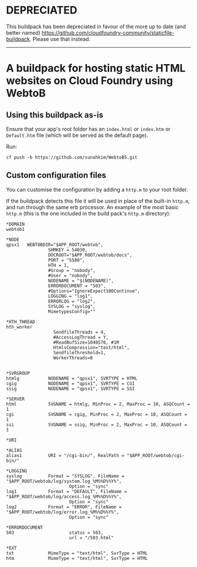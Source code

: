 # DEPRECIATED
This buildpack has been depreciated in favour of the more up to date (and better named) https://github.com/cloudfoundry-community/staticfile-buildpack.  Please use that instead.

---

# A buildpack for hosting static HTML websites on Cloud Foundry using WebtoB

## Using this buildpack as-is

Ensure that your app's root folder has an `index.html` or `index.htm` or `Default.htm` file (which will be served as the default page).

Run:

```
cf push -b https://github.com/sunahkim/WebtoB5.git
```

## Custom configuration files

You can customise the configuration by adding a `http.m` to your root folder.

If the buildpack detects this file it will be used in place of the built-in `http.m`, and run through the
same erb processor.  An example of the most basic `http.m` (this is the one included in the build pack's `http.m` directory):

```
*DOMAIN
webtob1

*NODE
qpsx1   WEBTOBDIR="$APP_ROOT/webtob",
                SHMKEY = 54030,
                DOCROOT="$APP_ROOT/webtob/docs",
                PORT = "5580",
                HTH = 1,
                #Group = "nobody",
                #User = "nobody",
                NODENAME = "$(NODENAME)",
                ERRORDOCUMENT = "503",
                #Options="IgnoreExpect100Continue",
                LOGGING = "log1",
                ERRORLOG = "log2",
                SYSLOG = "syslog",
                MimetypesConfig=""

*HTH_THREAD
hth_worker
                  SendfileThreads = 4,
                  #AccessLogThread = Y,
                  #ReadBufSize=1048576, #1M
                  HtmlsCompression="text/html",
                  SendfileThreshold=1,
                  WorkerThreads=8


*SVRGROUP
htmlg           NODENAME = "qpsx1", SVRTYPE = HTML
cgig            NODENAME = "qpsx1", SVRTYPE = CGI
ssig            NODENAME = "qpsx1", SVRTYPE = SSI

*SERVER
html            SVGNAME = htmlg, MinProc = 2, MaxProc = 10, ASQCount = 1
cgi             SVGNAME = cgig, MinProc = 2, MaxProc = 10, ASQCount = 1
ssi             SVGNAME = ssig, MinProc = 2, MaxProc = 10, ASQCount = 1

*URI

*ALIAS
alias1          URI = "/cgi-bin/", RealPath = "$APP_ROOT/webtob/cgi-bin/"

*LOGGING
syslog          Format = "SYSLOG", FileName = "$APP_ROOT/webtob/log/system.log_%M%%D%%Y%",
                        Option = "sync"
log1            Format = "DEFAULT", FileName = "$APP_ROOT/webtob/log/access.log_%M%%D%%Y%",
                        Option = "sync"
log2            Format = "ERROR", FileName = "$APP_ROOT/webtob/log/error.log_%M%%D%%Y%",
                        Option = "sync"

*ERRORDOCUMENT
503                     status = 503,
                        url = "/503.html"

*EXT
txt             MimeType = "text/html", SvrType = HTML
htm             MimeType = "text/html", SvrType = HTML
```
